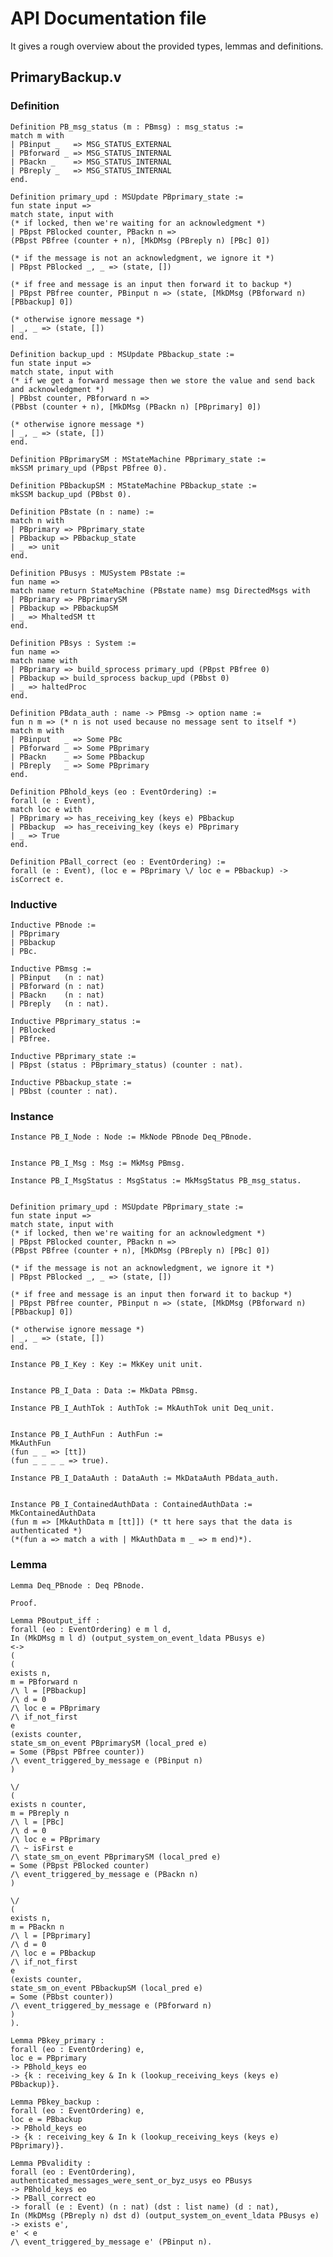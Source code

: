 # API Documentation file

It gives a rough overview about the provided types, lemmas and definitions.

## PrimaryBackup.v
### Definition


    Definition PB_msg_status (m : PBmsg) : msg_status :=
    match m with
    | PBinput _   => MSG_STATUS_EXTERNAL
    | PBforward _ => MSG_STATUS_INTERNAL
    | PBackn _    => MSG_STATUS_INTERNAL
    | PBreply _   => MSG_STATUS_INTERNAL
    end.

    Definition primary_upd : MSUpdate PBprimary_state :=
    fun state input =>
    match state, input with
    (* if locked, then we're waiting for an acknowledgment *)
    | PBpst PBlocked counter, PBackn n =>
    (PBpst PBfree (counter + n), [MkDMsg (PBreply n) [PBc] 0])
    
    (* if the message is not an acknowledgment, we ignore it *)
    | PBpst PBlocked _, _ => (state, [])
    
    (* if free and message is an input then forward it to backup *)
    | PBpst PBfree counter, PBinput n => (state, [MkDMsg (PBforward n) [PBbackup] 0])
    
    (* otherwise ignore message *)
    | _, _ => (state, [])
    end.

    Definition backup_upd : MSUpdate PBbackup_state :=
    fun state input =>
    match state, input with
    (* if we get a forward message then we store the value and send back and acknowledgment *)
    | PBbst counter, PBforward n =>
    (PBbst (counter + n), [MkDMsg (PBackn n) [PBprimary] 0])
    
    (* otherwise ignore message *)
    | _, _ => (state, [])
    end.

    Definition PBprimarySM : MStateMachine PBprimary_state :=
    mkSSM primary_upd (PBpst PBfree 0).

    Definition PBbackupSM : MStateMachine PBbackup_state :=
    mkSSM backup_upd (PBbst 0).

    Definition PBstate (n : name) :=
    match n with
    | PBprimary => PBprimary_state
    | PBbackup => PBbackup_state
    | _ => unit
    end.

    Definition PBusys : MUSystem PBstate :=
    fun name =>
    match name return StateMachine (PBstate name) msg DirectedMsgs with
    | PBprimary => PBprimarySM
    | PBbackup => PBbackupSM
    | _ => MhaltedSM tt
    end.

    Definition PBsys : System :=
    fun name =>
    match name with
    | PBprimary => build_sprocess primary_upd (PBpst PBfree 0)
    | PBbackup => build_sprocess backup_upd (PBbst 0)
    | _ => haltedProc
    end.

    Definition PBdata_auth : name -> PBmsg -> option name :=
    fun n m => (* n is not used because no message sent to itself *)
    match m with
    | PBinput   _ => Some PBc
    | PBforward _ => Some PBprimary
    | PBackn    _ => Some PBbackup
    | PBreply   _ => Some PBprimary
    end.

    Definition PBhold_keys (eo : EventOrdering) :=
    forall (e : Event),
    match loc e with
    | PBprimary => has_receiving_key (keys e) PBbackup
    | PBbackup  => has_receiving_key (keys e) PBprimary
    | _ => True
    end.

    Definition PBall_correct (eo : EventOrdering) :=
    forall (e : Event), (loc e = PBprimary \/ loc e = PBbackup) -> isCorrect e.

### Inductive


    Inductive PBnode :=
    | PBprimary
    | PBbackup
    | PBc.

    Inductive PBmsg :=
    | PBinput   (n : nat)
    | PBforward (n : nat)
    | PBackn    (n : nat)
    | PBreply   (n : nat).

    Inductive PBprimary_status :=
    | PBlocked
    | PBfree.

    Inductive PBprimary_state :=
    | PBpst (status : PBprimary_status) (counter : nat).

    Inductive PBbackup_state :=
    | PBbst (counter : nat).

### Instance


    Instance PB_I_Node : Node := MkNode PBnode Deq_PBnode.

    
    Instance PB_I_Msg : Msg := MkMsg PBmsg.

    Instance PB_I_MsgStatus : MsgStatus := MkMsgStatus PB_msg_status.

    
    Definition primary_upd : MSUpdate PBprimary_state :=
    fun state input =>
    match state, input with
    (* if locked, then we're waiting for an acknowledgment *)
    | PBpst PBlocked counter, PBackn n =>
    (PBpst PBfree (counter + n), [MkDMsg (PBreply n) [PBc] 0])
    
    (* if the message is not an acknowledgment, we ignore it *)
    | PBpst PBlocked _, _ => (state, [])
    
    (* if free and message is an input then forward it to backup *)
    | PBpst PBfree counter, PBinput n => (state, [MkDMsg (PBforward n) [PBbackup] 0])
    
    (* otherwise ignore message *)
    | _, _ => (state, [])
    end.

    Instance PB_I_Key : Key := MkKey unit unit.

    
    Instance PB_I_Data : Data := MkData PBmsg.

    Instance PB_I_AuthTok : AuthTok := MkAuthTok unit Deq_unit.

    
    Instance PB_I_AuthFun : AuthFun :=
    MkAuthFun
    (fun _ _ => [tt])
    (fun _ _ _ _ => true).

    Instance PB_I_DataAuth : DataAuth := MkDataAuth PBdata_auth.

    
    Instance PB_I_ContainedAuthData : ContainedAuthData :=
    MkContainedAuthData
    (fun m => [MkAuthData m [tt]]) (* tt here says that the data is authenticated *)
    (*(fun a => match a with | MkAuthData m _ => m end)*).

### Lemma


    Lemma Deq_PBnode : Deq PBnode.

    Proof.

    Lemma PBoutput_iff :
    forall (eo : EventOrdering) e m l d,
    In (MkDMsg m l d) (output_system_on_event_ldata PBusys e)
    <->
    (
    (
    exists n,
    m = PBforward n
    /\ l = [PBbackup]
    /\ d = 0
    /\ loc e = PBprimary
    /\ if_not_first
    e
    (exists counter,
    state_sm_on_event PBprimarySM (local_pred e)
    = Some (PBpst PBfree counter))
    /\ event_triggered_by_message e (PBinput n)
    )
    
    \/
    (
    exists n counter,
    m = PBreply n
    /\ l = [PBc]
    /\ d = 0
    /\ loc e = PBprimary
    /\ ~ isFirst e
    /\ state_sm_on_event PBprimarySM (local_pred e)
    = Some (PBpst PBlocked counter)
    /\ event_triggered_by_message e (PBackn n)
    )
    
    \/
    (
    exists n,
    m = PBackn n
    /\ l = [PBprimary]
    /\ d = 0
    /\ loc e = PBbackup
    /\ if_not_first
    e
    (exists counter,
    state_sm_on_event PBbackupSM (local_pred e)
    = Some (PBbst counter))
    /\ event_triggered_by_message e (PBforward n)
    )
    ).

    Lemma PBkey_primary :
    forall (eo : EventOrdering) e,
    loc e = PBprimary
    -> PBhold_keys eo
    -> {k : receiving_key & In k (lookup_receiving_keys (keys e) PBbackup)}.

    Lemma PBkey_backup :
    forall (eo : EventOrdering) e,
    loc e = PBbackup
    -> PBhold_keys eo
    -> {k : receiving_key & In k (lookup_receiving_keys (keys e) PBprimary)}.

    Lemma PBvalidity :
    forall (eo : EventOrdering),
    authenticated_messages_were_sent_or_byz_usys eo PBusys
    -> PBhold_keys eo
    -> PBall_correct eo
    -> forall (e : Event) (n : nat) (dst : list name) (d : nat),
    In (MkDMsg (PBreply n) dst d) (output_system_on_event_ldata PBusys e)
    -> exists e',
    e' ≺ e
    /\ event_triggered_by_message e' (PBinput n).

